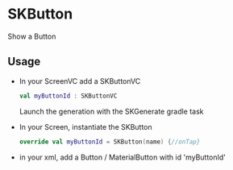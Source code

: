 # SKButton

Show a Button

## Usage

* In your ScreenVC add a SKButtonVC
  
  ```kotlin
  val myButtonId : SKButtonVC
  ```
  
  Launch the generation with the SKGenerate gradle task

* In your Screen, instantiate the SKButton
  
  ```kotlin
  override val myButtonId = SKButton(name) {//onTap}
  ```

* in your xml, add a Button / MaterialButton with id 'myButtonId'
